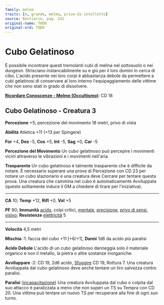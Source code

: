 ```yaml
---
family: melma
traits: [n, grande, melma, privo-di-intelletto]
source: Bestiario, pag. 242
original-name: TODO
original-srd: TODO
---
```


# Cubo Gelatinoso

È possibile incontrare questi tremolanti cubi di melina nel sottosuolo o nei
dungeon. Strisciano instancabilmente su e giù per il loro domini in cerca di
cibo. L'acido presente nei loro corpi è abbastanza debole da permettere a cubi
gelatinosi di conservare al loro interno l'equipaggiamento delle vittime che non
sono stati in grado di dissolvere.

**[Ricordare Conoscenze - Melme (Occultismo)](/azioni/abilita/ricordare-conoscenze)**:
CD 18

## Cubo Gelatinoso - Creatura 3

**Percezione** +5; percezione del movimento 18 metri, privo di vista

**Abilità** Atletica +11 (+13 per Spingere)

**For** +4, **Des** -5, **Cos** +5, **Int** -5, **Sag** +0, **Car** -5

**Percezione del Movimento** Un cubo gelatinoso può percepire i movimenti vicini
attraverso le vibrazioni e i movimenti nell'aria.

**Trasparente** Un cubo gelatinoso è talmente trasparente che è difficile da
notare. È necessario superare una prova di Percezione con CD 23 per notare un
cubo stazionario e una creatura deve Cercare per tentare questa prova. Una
creatura che cammina nel cubo è automaticamente Avviluppata (questo solitamente
induce il GM a chiedere di tirare per l'iniziativa).

---

**CA** 10; **Temp** +12, **Rifl** +0, **Vol** +5

**PF** 90; **Immunità** [acido](/tratti/acido), colpi critici,
[mentale](/tratti/mentale), [precisione](/tratti/precisione),
[privo di sensi](/condizioni/privo-di-sensi), [visivo](/tratti/visivo);
**Resistenze** [elettricità](/tratti/elettricita) 5

---

**Velocità** 4,5 metri

**Mischia** :1: faccia del cubo +11 \[+6/+1], **Danni** 1d6 da acido più
paralisi

**Acido Debole** L'acido di un cubo gelatinoso danneggia solo il materiale
organico e non il metallo, la pietra o altre sostanze inorganiche.

**Avviluppare** :2: CD 19, 2d6 acido, [Sfuggire](/azioni/base/sfuggire) CD 19,
Rottura 7. Una creatura Avviluppata dal cubo gelatinoso deve anche tentare un
tiro salvezza contro paralisi.

**Paralisi** ([incapacitazione](/tratti/incapacitazione)) Una creatura
Avviluppata dal cubo o colpita dal suo attacco è paralizzata a meno che non
superi un TS su Tempra con CD 20. Una vittima può tentare un nuovo TS per
recuperare alla fine di ogni suo turno.
